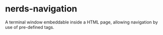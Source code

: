 nerds-navigation
================

A terminal window embeddable inside a HTML page, allowing navigation by use of pre-defined tags. 
